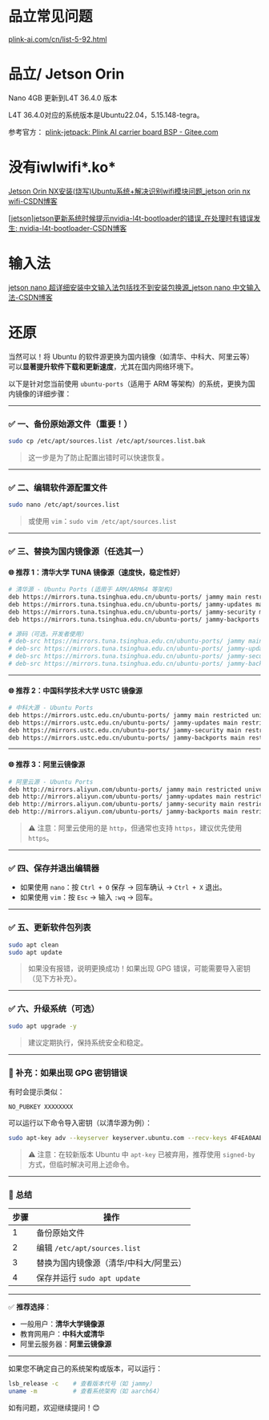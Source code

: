 # 品立常见问题
[plink-ai.com/cn/list-5-92.html](http://www.plink-ai.com/cn/list-5-92.html)

# 品立/  Jetson Orin 
Nano 4GB 更新到L4T 36.4.0 版本

L4T 36.4.0对应的系统版本是Ubuntu22.04，5.15.148-tegra。

参考官方：
[plink-jetpack: Plink AI carrier board BSP - Gitee.com](https://gitee.com/plink718/plink-jetpack/tree/master/flashPatch/36.4/Orin-Nano/Y-C6#https://gitee.com/link?target=https%3A%2F%2Fdeveloper.nvidia.com%2Fembedded%2Fjetson-linux-archive)

# 没有iwlwifi*.ko*

[Jetson Orin NX安装(烧写)Ubuntu系统+解决识别wifi模块问题_jetson orin nx wifi-CSDN博客](https://blog.csdn.net/taoshiwu/article/details/142585730)

[[jetson]jetson更新系统时候提示nvidia-l4t-bootloader的错误_在处理时有错误发生: nvidia-l4t-bootloader-CSDN博客](https://blog.csdn.net/FL1623863129/article/details/128092493)
# 输入法
[jetson nano 超详细安装中文输入法包括找不到安装包换源_jetson nano 中文输入法-CSDN博客](https://blog.csdn.net/m0_75034220/article/details/139084367)

# 还原
当然可以！将 Ubuntu 的软件源更换为国内镜像（如清华、中科大、阿里云等）可以**显著提升软件下载和更新速度**，尤其在国内网络环境下。

以下是针对您当前使用 `ubuntu-ports`（适用于 ARM 等架构）的系统，更换为国内镜像的详细步骤：

---

### ✅ 一、备份原始源文件（重要！）

```bash
sudo cp /etc/apt/sources.list /etc/apt/sources.list.bak
```

> 这一步是为了防止配置出错时可以快速恢复。

---

### ✅ 二、编辑软件源配置文件

```bash
sudo nano /etc/apt/sources.list
```

> 或使用 `vim`：`sudo vim /etc/apt/sources.list`

---

### ✅ 三、替换为国内镜像源（任选其一）

#### 🌐 推荐 1：**清华大学 TUNA 镜像源**（速度快，稳定性好）

```bash
# 清华源 - Ubuntu Ports (适用于 ARM/ARM64 等架构)
deb https://mirrors.tuna.tsinghua.edu.cn/ubuntu-ports/ jammy main restricted universe multiverse
deb https://mirrors.tuna.tsinghua.edu.cn/ubuntu-ports/ jammy-updates main restricted universe multiverse
deb https://mirrors.tuna.tsinghua.edu.cn/ubuntu-ports/ jammy-security main restricted universe multiverse
deb https://mirrors.tuna.tsinghua.edu.cn/ubuntu-ports/ jammy-backports main restricted universe multiverse

# 源码（可选，开发者使用）
# deb-src https://mirrors.tuna.tsinghua.edu.cn/ubuntu-ports/ jammy main restricted universe multiverse
# deb-src https://mirrors.tuna.tsinghua.edu.cn/ubuntu-ports/ jammy-updates main restricted universe multiverse
# deb-src https://mirrors.tuna.tsinghua.edu.cn/ubuntu-ports/ jammy-security main restricted universe multiverse
# deb-src https://mirrors.tuna.tsinghua.edu.cn/ubuntu-ports/ jammy-backports main restricted universe multiverse
```

---

#### 🌐 推荐 2：**中国科学技术大学 USTC 镜像源**

```bash
# 中科大源 - Ubuntu Ports
deb https://mirrors.ustc.edu.cn/ubuntu-ports/ jammy main restricted universe multiverse
deb https://mirrors.ustc.edu.cn/ubuntu-ports/ jammy-updates main restricted universe multiverse
deb https://mirrors.ustc.edu.cn/ubuntu-ports/ jammy-security main restricted universe multiverse
deb https://mirrors.ustc.edu.cn/ubuntu-ports/ jammy-backports main restricted universe multiverse
```

---

#### 🌐 推荐 3：**阿里云镜像源**

```bash
# 阿里云源 - Ubuntu Ports
deb http://mirrors.aliyun.com/ubuntu-ports/ jammy main restricted universe multiverse
deb http://mirrors.aliyun.com/ubuntu-ports/ jammy-updates main restricted universe multiverse
deb http://mirrors.aliyun.com/ubuntu-ports/ jammy-security main restricted universe multiverse
deb http://mirrors.aliyun.com/ubuntu-ports/ jammy-backports main restricted universe multiverse
```

> ⚠️ 注意：阿里云使用的是 `http`，但通常也支持 `https`，建议优先使用 `https`。

---

### ✅ 四、保存并退出编辑器

- 如果使用 `nano`：按 `Ctrl + O` 保存 → 回车确认 → `Ctrl + X` 退出。
- 如果使用 `vim`：按 `Esc` → 输入 `:wq` → 回车。

---

### ✅ 五、更新软件包列表

```bash
sudo apt clean
sudo apt update
```

> 如果没有报错，说明更换成功！如果出现 GPG 错误，可能需要导入密钥（见下方补充）。

---

### ✅ 六、升级系统（可选）

```bash
sudo apt upgrade -y
```

> 建议定期执行，保持系统安全和稳定。

---

### 🔐 补充：如果出现 GPG 密钥错误

有时会提示类似：

```
NO_PUBKEY XXXXXXXX
```

可以运行以下命令导入密钥（以清华源为例）：

```bash
sudo apt-key adv --keyserver keyserver.ubuntu.com --recv-keys 4F4EA0AAE5267A6C
```

> ⚠️ 注意：在较新版本 Ubuntu 中 `apt-key` 已被弃用，推荐使用 `signed-by` 方式，但临时解决可用上述命令。

---

### 📌 总结

| 步骤 | 操作 |
|------|------|
| 1 | 备份原始文件 |
| 2 | 编辑 `/etc/apt/sources.list` |
| 3 | 替换为国内镜像源（清华/中科大/阿里云） |
| 4 | 保存并运行 `sudo apt update` |

---

✅ **推荐选择**：
- 一般用户：**清华大学镜像源**
- 教育网用户：**中科大或清华**
- 阿里云服务器：**阿里云镜像源**

---

如果您不确定自己的系统架构或版本，可以运行：

```bash
lsb_release -c    # 查看版本代号（如 jammy）
uname -m          # 查看系统架构（如 aarch64）
```

如有问题，欢迎继续提问！😊